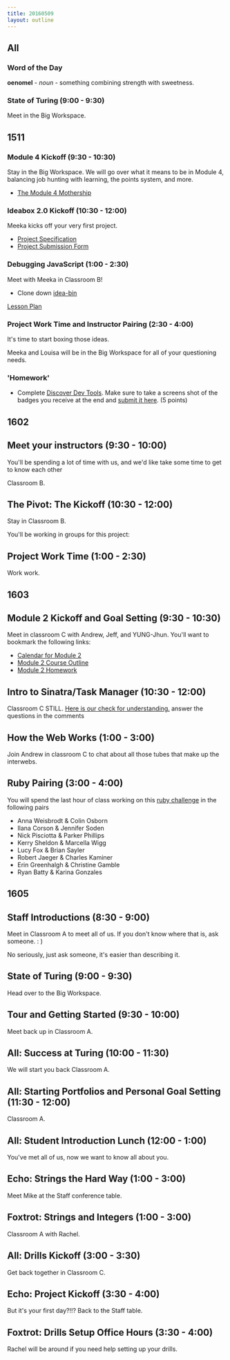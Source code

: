 ```yaml
---
title: 20160509
layout: outline
---
```


## All

### Word of the Day

**oenomel** - _noun_ - something combining strength with sweetness.

### State of Turing (9:00 - 9:30)

Meet in the Big Workspace.


## 1511

### Module 4 Kickoff (9:30 - 10:30)

Stay in the Big Workspace. We will go over what it means to be in Module 4, balancing job hunting with learning, the points system, and more.

- [The Module 4 Mothership](https://github.com/turingschool/ruby-submissions/tree/master/1511/module_4_assignments)

### Ideabox 2.0 Kickoff (10:30 - 12:00)

Meeka kicks off your very first project.

- [Project Specification](https://github.com/turingschool/curriculum/blob/master/source/projects/revenge_of_idea_box.markdown)
- [Project Submission Form](https://github.com/turingschool/ruby-submissions/tree/master/1511/module_4_assignments/ideabox2.0)

### Debugging JavaScript (1:00 - 2:30)

Meet with Meeka in Classroom B!

- Clone down [idea-bin](https://github.com/turingschool-examples/idea-bin)

[Lesson Plan](https://github.com/turingschool/lesson_plans/blob/master/ruby_04-apis_and_scalability/debugging_javascript.markdown)

### Project Work Time and Instructor Pairing (2:30 - 4:00)

It's time to start boxing those ideas.

Meeka and Louisa will be in the Big Workspace for all of your questioning needs.

### 'Homework'
- Complete [Discover Dev Tools](http://discover-devtools.codeschool.com/). Make sure to take a screens shot of the badges you receive at the end and [submit it here](https://github.com/turingschool/ruby-submissions/tree/master/1511/module_4_assignments/dev-tools-homework). (5 points)


## 1602

## Meet your instructors (9:30 - 10:00)

You'll be spending a lot of time with us, and we'd like take some time to get to know each other

Classroom B.

## The Pivot: The Kickoff (10:30 - 12:00)

Stay in Classroom B.

You'll be working in groups for this project:



## Project Work Time (1:00 - 2:30)

Work work.


## 1603

## Module 2 Kickoff and Goal Setting (9:30 - 10:30)

Meet in classroom C with Andrew, Jeff, and YUNG-Jhun. You'll want to bookmark the following links:

* [Calendar for Module 2](https://www.google.com/calendar/render?cid=Y2FzaW1pcmNyZWF0aXZlLmNvbV9ycHMyaGcxbmZxamloNHJjbDNnbDZzNGxwa0Bncm91cC5jYWxlbmRhci5nb29nbGUuY29t#main_7)
* [Module 2 Course Outline](https://github.com/turingschool/lesson_plans/blob/master/ruby_02-web_applications_with_ruby/README.md)
* [Module 2 Homework](https://github.com/turingschool/turing-homework/blob/master/module-2-homework.markdown)

## Intro to Sinatra/Task Manager (10:30 - 12:00)

Classroom C STILL. [Here is our check for understanding.](https://gist.github.com/Carmer/f382765ddcc76d709db9) answer the questions in the comments

## How the Web Works (1:00 - 3:00)

Join Andrew in classroom C to chat about all those tubes that make up the interwebs.

## Ruby Pairing (3:00 - 4:00)

You will spend the last hour of class working on this [ruby challenge](https://github.com/turingschool/challenges/blob/master/flatten.markdown) in the following pairs

* Anna Weisbrodt & Colin Osborn
* Ilana Corson & Jennifer Soden
* Nick Pisciotta & Parker Phillips
* Kerry Sheldon & Marcella Wigg
* Lucy Fox & Brian Sayler
* Robert Jaeger & Charles Kaminer
* Erin Greenhalgh & Christine Gamble
* Ryan Batty & Karina Gonzales

## 1605

## Staff Introductions (8:30 - 9:00)

Meet in Classroom A to meet all of us. If you don't know where that is, ask someone.  : )

No seriously, just ask someone, it's easier than describing it.

## State of Turing (9:00 - 9:30)

Head over to the Big Workspace.

## Tour and Getting Started (9:30 - 10:00)

Meet back up in Classroom A.

## All: Success at Turing (10:00 - 11:30)

We will start you back Classroom A.

## All: Starting Portfolios and Personal Goal Setting (11:30 - 12:00)

Classroom A.

## All: Student Introduction Lunch (12:00 - 1:00)

You've met all of us, now we want to know all about you.

## Echo: Strings the Hard Way (1:00 - 3:00)

Meet Mike at the Staff conference table.

## Foxtrot: Strings and Integers (1:00 - 3:00)

Classroom A with Rachel.

## All: Drills Kickoff (3:00 - 3:30)

Get back together in Classroom C.

## Echo: Project Kickoff (3:30 - 4:00)

But it's your first day?!!? Back to the Staff table.

## Foxtrot: Drills Setup Office Hours (3:30 - 4:00)

Rachel will be around if you need help setting up your drills.
